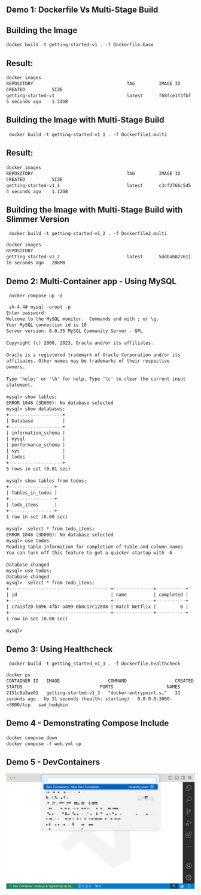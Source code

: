 ## Demo 1: Dockerfile Vs Multi-Stage Build

## Building the Image

```
docker build -t getting-started-v1 . -f Dockerfile.base
```

## Result:

```
docker images
REPOSITORY                                   TAG         IMAGE ID       CREATED          SIZE
getting-started-v1                           latest      f68fce1f3fbf   5 seconds ago    1.24GB
```

## Building the Image with Multi-Stage Build

```
 docker build -t getting-started-v1_1 . -f Dockerfile1.multi
```

## Result:

```
docker images
REPOSITORY                                   TAG         IMAGE ID       CREATED          SIZE
getting-started-v1_1                         latest      c3cf2766c545   4 seconds ago    1.12GB
```

## Building the Image with Multi-Stage Build with Slimmer Version

```
 docker build -t getting-started-v1_2 . -f Dockerfile2.multi
```

```
docker images
REPOSITORY
getting-started-v1_2                         latest      5ddbab822611   16 seconds ago   288MB
```

## Demo 2: Multi-Container app - Using MySQL

```
 docker compose up -d
```

```
 sh-4.4# mysql -uroot -p
Enter password: 
Welcome to the MySQL monitor.  Commands end with ; or \g.
Your MySQL connection id is 10
Server version: 8.0.35 MySQL Community Server - GPL

Copyright (c) 2000, 2023, Oracle and/or its affiliates.

Oracle is a registered trademark of Oracle Corporation and/or its
affiliates. Other names may be trademarks of their respective
owners.

Type 'help;' or '\h' for help. Type '\c' to clear the current input statement.

mysql> show tables;
ERROR 1046 (3D000): No database selected
mysql> show databases;
+--------------------+
| Database           |
+--------------------+
| information_schema |
| mysql              |
| performance_schema |
| sys                |
| todos              |
+--------------------+
5 rows in set (0.01 sec)

mysql> show tables from todos;
+-----------------+
| Tables_in_todos |
+-----------------+
| todo_items      |
+-----------------+
1 row in set (0.00 sec)

mysql>  select * from todo_items;
ERROR 1046 (3D000): No database selected
mysql> use todos
Reading table information for completion of table and column names
You can turn off this feature to get a quicker startup with -A

Database changed
mysql> use todos;
Database changed
mysql>  select * from todo_items;
+--------------------------------------+---------------+-----------+
| id                                   | name          | completed |
+--------------------------------------+---------------+-----------+
| c7a13f20-b096-4fb7-a499-0b8c17c12808 | Watch Netflix |         0 |
+--------------------------------------+---------------+-----------+
1 row in set (0.00 sec)

mysql>
```

## Demo 3: Using Healthcheck

```
 docker build -t getting_started_v1_3 . -f Dockerfile.healthcheck
```

```
docker ps
CONTAINER ID   IMAGE                  COMMAND                  CREATED          STATUS                             PORTS                    NAMES
2151c8a3ae01   getting-started-v1_3   "docker-entrypoint.s…"   31 seconds ago   Up 31 seconds (health: starting)   0.0.0.0:3000->3000/tcp   sad_hodgkin
```

## Demo 4 - Demonstrating Compose Include

```
docker compose down
docker compose -f web.yml up
```

## Demo 5 - DevContainers

![Open in DevContainer](../images/open-devcontainer.png)
